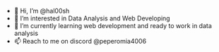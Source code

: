 - 👋 Hi, I’m @hal00sh
- 👀 I’m interested in Data Analysis and Web Developing
- 🌱 I’m currently learning web development and ready to work in data analysis
- 📫 Reach to me on discord @peperomia4006

<!---
hal00sh/hal00sh is a ✨ special ✨ repository because its `README.md` (this file) appears on your GitHub profile.
You can click the Preview link to take a look at your changes.
--->
